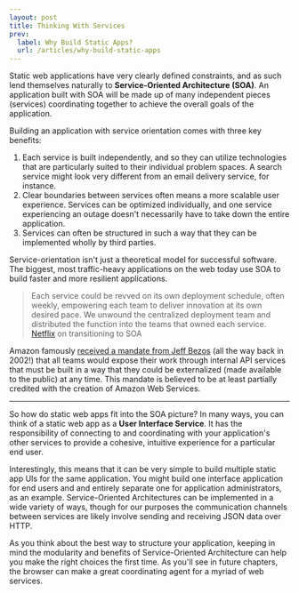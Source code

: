 ```yaml
---
layout: post
title: Thinking With Services
prev:
  label: Why Build Static Apps?
  url: /articles/why-build-static-apps
---
```


Static web applications have very clearly defined constraints, and as such lend
themselves naturally to **Service-Oriented Architecture (SOA)**. An application
built with SOA will be made up of many independent pieces (services) coordinating
together to achieve the overall goals of the application.

Building an application with service orientation comes with three key benefits:

1. Each service is built independently, and so they can utilize technologies that
   are particularly suited to their individual problem spaces. A search service
   might look very different from an email delivery service, for instance.
2. Clear boundaries between services often means a more scalable user experience.
   Services can be optimized individually, and one service experiencing an outage
   doesn't necessarily have to take down the entire application.
3. Services can often be structured in such a way that they can be implemented wholly
   by third parties.

Service-orientation isn't just a theoretical model for successful software. The biggest,
most traffic-heavy applications on the web today use SOA to build faster and more resilient
applications.

> Each service could be revved on its own deployment schedule, often weekly, empowering
> each team to deliver innovation at its own desired pace.  We unwound the centralized 
> deployment team and distributed the function into the teams that owned each service. 
> <span class="attribution"><a href="http://techblog.netflix.com/2012/06/netflix-operations-part-i-going.html">Netflix</a> on transitioning to SOA</span>

Amazon famously [received a mandate from Jeff Bezos](http://apievangelist.com/2012/01/12/the-secret-to-amazons-success-internal-apis/) (all the way back in 2002!) that all
teams would expose their work through internal API services that must be built in a way
that they could be externalized (made available to the public) at any time. This mandate
is believed to be at least partially credited with the creation of Amazon Web Services.

---

So how do static web apps fit into the SOA picture? In many ways, you can think of a
static web app as a **User Interface Service**. It has the responsibility of
connecting to and coordinating with your application's other services to provide
a cohesive, intuitive experience for a particular end user.

Interestingly, this means that it can be very simple to build multiple static app UIs
for the same application. You might build one interface application for end users and
and entirely separate one for application administrators, as an example. Service-Oriented 
Architectures can be implemented in a wide variety of ways, though for our purposes the 
communication channels between services are likely involve sending and receiving 
JSON data over HTTP.

As you think about the best way to structure your application, keeping in mind the
modularity and benefits of Service-Oriented Architecture can help you make the right
choices the first time. As you'll see in future chapters, the browser can make a 
great coordinating agent for a myriad of web services.
